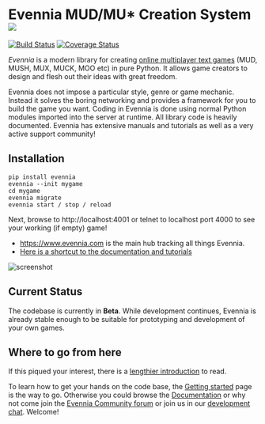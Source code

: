 # Evennia MUD/MU\* Creation System ![][logo]
[![Build Status][unittestciimg]][unittestcilink] [![Coverage Status][coverimg]][coverlink]


*Evennia* is a modern library for creating [online multiplayer text
games][wikimudpage] (MUD, MUSH, MUX, MUCK, MOO etc) in pure Python. It
allows game creators to design and flesh out their ideas with great
freedom.

Evennia does not impose a particular style, genre or game mechanic. Instead it
solves the boring networking and provides a framework for you to build the game
you want. Coding in Evennia is done using normal Python modules imported into
the server at runtime. All library code is heavily documented. Evennia has
extensive manuals and tutorials as well as a very active support community!

## Installation

    pip install evennia
    evennia --init mygame
    cd mygame
    evennia migrate
    evennia start / stop / reload

Next, browse to http://localhost:4001 or telnet to localhost port 4000 to see your working (if empty) game!

- https://www.evennia.com is the main hub tracking all things Evennia.
- [Here is a shortcut to the documentation and tutorials](https://www.evennia.com/docs/latest/)

![screenshot][screenshot]

## Current Status

The codebase is currently in **Beta**. While development continues,
Evennia is already stable enough to be suitable for prototyping and
development of your own games.

## Where to go from here

If this piqued your interest, there is a [lengthier
introduction][introduction] to read.

To learn how to get your hands on the code base, the [Getting
started][gettingstarted] page is the way to go. Otherwise you could
browse the [Documentation][docs] or why not come join the [Evennia
Community forum][group] or join us in our [development chat][chat].
Welcome!


[homepage]: https://www.evennia.com
[gettingstarted]: https://www.evennia.com/docs/latest/Getting-Started.html
[docs]: https://www.evennia.com/docs/latest
[screenshot]: https://user-images.githubusercontent.com/294267/30773728-ea45afb6-a076-11e7-8820-49be2168a6b8.png
[logo]: https://github.com/evennia/evennia/blob/master/evennia/web/website/static/website/images/evennia_logo.png
[unittestciimg]: https://github.com/evennia/evennia/workflows/test-suite/badge.svg
[unittestcilink]: https://github.com/evennia/evennia/actions?query=workflow%3Atest-suite
[coverimg]: https://coveralls.io/repos/github/evennia/evennia/badge.svg?branch=master
[coverlink]: https://coveralls.io/github/evennia/evennia?branch=master
[introduction]: https://www.evennia.com/docs/latest/Evennia-Introduction.html
[license]: https://www.evennia.com/docs/latest/Licensing.html
[group]: https://github.com/evennia/evennia/discussions
[chat]: https://discord.gg/AJJpcRUhtF
[wikimudpage]: http://en.wikipedia.org/wiki/MUD
